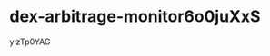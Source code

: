 # dex-arbitrage-monitor6o0juXxS



























































ylzTp0YAG
